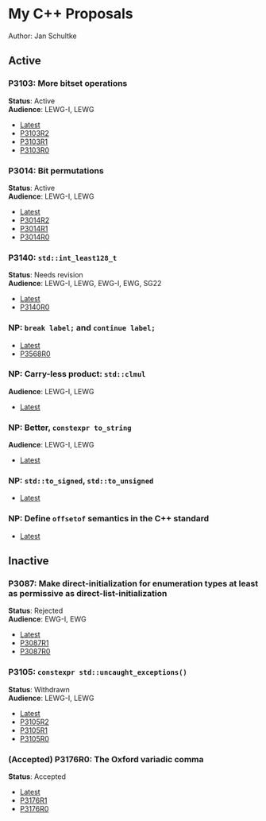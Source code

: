 # My C++ Proposals

Author: Jan Schultke

## Active

### P3103: More bitset operations

**Status**: Active<br>
**Audience**: LEWG-I, LEWG

- [Latest](more-bitset-operations.html)
- [P3103R2](more-bitset-operations-p3103r2.html)
- [P3103R1](more-bitset-operations-p3103r1.html)
- [P3103R0](more-bitset-operations-p3103r0.html)

### P3014: Bit permutations

**Status**: Active<br>
**Audience**: LEWG-I, LEWG

- [Latest](bit-permutations.html)
- [P3014R2](bit-permutations-p3104r2.html)
- [P3014R1](bit-permutations-p3104r1.html)
- [P3014R0](bit-permutations-p3104r0.html)

### P3140: `std::int_least128_t`

**Status**: Needs revision<br>
**Audience**: LEWG-I, LEWG, EWG-I, EWG, SG22

- [Latest](int-least128.html)
- [P3140R0](int-least128-p3140r0.html)

### NP: `break label;` and `continue label;`

- [Latest](break-continue-label.html)
- [P3568R0](break-continue-label-p3568r0.html)

### NP: Carry-less product: `std::clmul`

**Audience**: LEWG-I, LEWG

- [Latest](clmul.html)

### NP: Better, `constexpr to_string`

**Audience**: LEWG-I, LEWG

- [Latest](constexpr-to-string.html)

### NP: `std::to_signed`, `std::to_unsigned`

- [Latest](to-signed-unsigned.html)

### NP: Define `offsetof` semantics in the C++ standard

- [Latest](offsetof.html)


## Inactive

### P3087: Make direct-initialization for enumeration types at least as permissive as direct-list-initialization

**Status**: Rejected<br>
**Audience**: EWG-I, EWG

- [Latest](enum-direct-init.html)
- [P3087R1](enum-direct-init-p3087r1.html)
- [P3087R0](enum-direct-init-p3087r0.html)

### P3105: `constexpr std::uncaught_exceptions()`

**Status**: Withdrawn<br>
**Audience**: LEWG-I, LEWG

- [Latest](constexpr-uncaught-exceptions.html)
- [P3105R2](constexpr-uncaught-exceptions-p3105r2.html)
- [P3105R1](constexpr-uncaught-exceptions-p3105r1.html)
- [P3105R0](constexpr-uncaught-exceptions-p3105r0.html)

### (Accepted) P3176R0: The Oxford variadic comma

**Status**: Accepted

- [Latest](oxford-variadic-comma.html)
- [P3176R1](oxford-variadic-comma-p3176r1.html)
- [P3176R0](oxford-variadic-comma-p3176r0.html)
